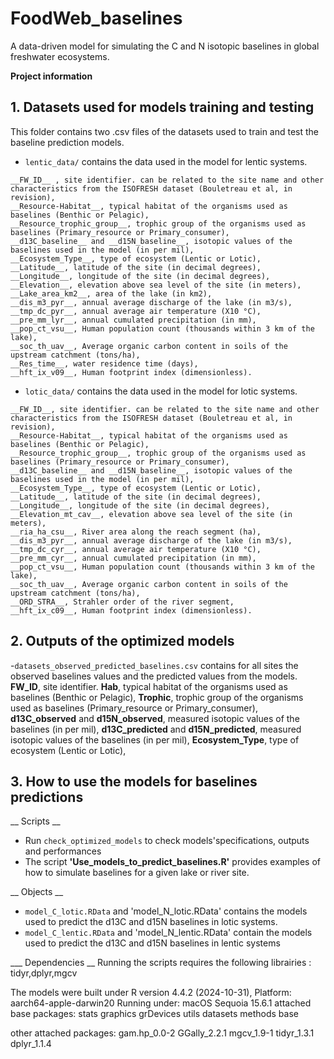 # FoodWeb_baselines

A data-driven model for simulating the C and N isotopic baselines in global freshwater ecosystems.

**Project information**

## 1. **Datasets used for models training and testing**
This folder contains two .csv files of the datasets used to train and test the baseline prediction models.

   - `lentic_data/` contains the data used in the model for lentic systems.
   
    __FW_ID__ , site identifier. can be related to the site name and other characteristics from the ISOFRESH dataset (Bouletreau et al, in revision),
    __Resource-Habitat__, typical habitat of the organisms used as baselines (Benthic or Pelagic),
    __Resource_trophic_group__, trophic group of the organisms used as baselines (Primary_resource or Primary_consumer),
    __d13C_baseline__ and __d15N_baseline__, isotopic values of the baselines used in the model (in per mil),
    __Ecosystem_Type__, type of ecosystem (Lentic or Lotic),
    __Latitude__, latitude of the site (in decimal degrees),
    __Longitude__, longitude of the site (in decimal degrees),
    __Elevation__, elevation above sea level of the site (in meters),
    __Lake_area_km2__, area of the lake (in km2),
    __dis_m3_pyr__, annual average discharge of the lake (in m3/s),
    __tmp_dc_pyr__, annual average air temperature (X10 °C),
    __pre_mm_lyr__, annual cumulated precipitation (in mm),
    __pop_ct_vsu__, Human population count (thousands within 3 km of the lake),
    __soc_th_uav__, Average organic carbon content in soils of the upstream catchment (tons/ha),
    __Res_time__, water residence time (days),
    __hft_ix_v09__, Human footprint index (dimensionless).
    
    
   - `lotic_data/` contains the data used in the model for lotic systems.
   
    __FW_ID__, site identifier. can be related to the site name and other characteristics from the ISOFRESH dataset (Bouletreau et al, in revision),
    __Resource-Habitat__, typical habitat of the organisms used as baselines (Benthic or Pelagic),
    __Resource_trophic_group__, trophic group of the organisms used as baselines (Primary_resource or Primary_consumer),
    __d13C_baseline__ and __d15N_baseline__, isotopic values of the baselines used in the model (in per mil),
    __Ecosystem_Type__, type of ecosystem (Lentic or Lotic),
    __Latitude__, latitude of the site (in decimal degrees),
    __Longitude__, longitude of the site (in decimal degrees),
    __Elevation_mt_cav__, elevation above sea level of the site (in meters),
    __ria_ha_csu__, River area along the reach segment (ha),
    __dis_m3_pyr__, annual average discharge of the lake (in m3/s),
    __tmp_dc_cyr__, annual average air temperature (X10 °C),
    __pre_mm_cyr__, annual cumulated precipitation (in mm),
    __pop_ct_vsu__, Human population count (thousands within 3 km of the lake),
    __soc_th_uav__, Average organic carbon content in soils of the upstream catchment (tons/ha),
    __ORD_STRA__, Strahler order of the river segment,
    __hft_ix_c09__, Human footprint index (dimensionless).

## 2. **Outputs of the optimized models**
   -`datasets_observed_predicted_baselines.csv` contains for all sites the observed baselines values and the predicted values from the models.
   __FW_ID__, site identifier. 
   __Hab__, typical habitat of the organisms used as baselines (Benthic or Pelagic),
   __Trophic__, trophic group of the organisms used as baselines (Primary_resource or Primary_consumer),
   __d13C_observed__ and __d15N_observed__, measured isotopic values of the baselines  (in per mil),
   __d13C_predicted__ and __d15N_predicted__, measured isotopic values of the baselines  (in per mil),
   __Ecosystem_Type__, type of ecosystem (Lentic or Lotic),

## 3. **How to use the models for baselines predictions**
__ Scripts __
   - Run `check_optimized_models` to check models'specifications, outputs and performances
   - The script __'Use_models_to_predict_baselines.R'__ provides examples of how to simulate baselines for a given lake or river site.

__ Objects __
   
   - `model_C_lotic.RData` and 'model_N_lotic.RData' contains the models used to predict the d13C and d15N baselines in lotic systems.
   - `model_C_lentic.RData` and 'model_N_lentic.RData' contain the models used to predict the d13C and d15N baselines in lentic systems

___ Dependencies __
Running the scripts requires the following librairies : tidyr,dplyr,mgcv

The models were built under R version 4.4.2 (2024-10-31), Platform: aarch64-apple-darwin20
Running under: macOS Sequoia 15.6.1
attached base packages:
stats     graphics  grDevices utils     datasets methods   base     

other attached packages:
gam.hp_0.0-2  GGally_2.2.1  mgcv_1.9-1  tidyr_1.3.1  dplyr_1.1.4 


   
